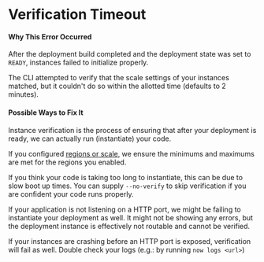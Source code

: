 # Verification Timeout

#### Why This Error Occurred

After the deployment build completed and the deployment state was set to `READY`,
instances failed to initialize properly.

The CLI attempted to verify that the scale settings of your instances matched,
but it couldn't do so within the allotted time (defaults to 2 minutes).

#### Possible Ways to Fix It

Instance verification is the process of ensuring that after
your deployment is ready, we can actually run (instantiate) your code.

If you configured [regions or scale](https://vercel.com/docs/features/scaling),
we ensure the minimums and maximums are met for the regions you enabled.

If you think your code is taking too long to instantiate, this can be due
to slow boot up times. You can supply `--no-verify` to skip verification
if you are confident your code runs properly.

If your application is not listening on a HTTP port, we might be failing to 
instantiate your deployment as well. It might not be showing any errors,
but the deployment instance is effectively not routable and cannot be
verified.

If your instances are crashing before an HTTP port is exposed, verification
will fail as well. Double check your logs (e.g.: by running `now logs <url>`)
